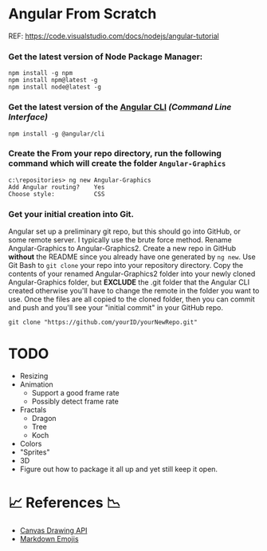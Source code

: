 # Angular From Scratch
REF: https://code.visualstudio.com/docs/nodejs/angular-tutorial

### Get the latest version of Node Package Manager:

    npm install -g npm
    npm install npm@latest -g
    npm install node@latest -g

### Get the latest version of the [**Angular CLI**](https://cli.angular.io/) *(Command Line Interface)*

    npm install -g @angular/cli

### Create the From your repo directory, run the following command which will create the folder `Angular-Graphics`

    c:\repositories> ng new Angular-Graphics
    Add Angular routing?    Yes
    Choose style:           CSS

### Get your initial creation into Git.
Angular set up a preliminary git repo, but this should go into GitHub, or some remote server.  I typically use the brute force method.
Rename Angular-Graphics to Angular-Graphics2.  Create a new repo in GitHub **without** the README since you already have one generated by `ng new`.  Use Git Bash to `git clone` your repo into your repository directory. Copy the contents of your renamed Angular-Graphics2 folder into your newly cloned Angular-Graphics folder, but **EXCLUDE** the .git folder that the Angular CLI created otherwise you'll have to change the remote in the folder you want to use.  Once the files are all copied to the cloned folder, then you can commit and push and you'll see your "initial commit" in your GitHub repo.

    git clone "https://github.com/yourID/yourNewRepo.git"

# TODO
* Resizing
* Animation
    * Support a good frame rate
    * Possibly detect frame rate
* Fractals
    * Dragon
    * Tree
    * Koch
* Colors
* "Sprites"
* 3D
* Figure out how to package it all up and yet still keep it open.

# :chart_with_upwards_trend: References :chart_with_downwards_trend:
* [Canvas Drawing API](https://developer.mozilla.org/en-US/docs/Web/API/Canvas_API)
* [Markdown Emojis](https://www.webfx.com/tools/emoji-cheat-sheet/)
